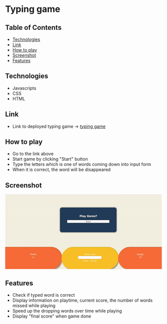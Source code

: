 ﻿# Typing game

## Table of Contents

- [Technologies](#Technologies)
- [Link](#Link)
- [How to play](#How_to_play)
- [Screenshot](#screenshot)
- [Features](#Features)

## Technologies

- Javascripts
- CSS
- HTML

## Link

- Link to deployed typing game -> [typing game](https://typinggame-sunhee.netlify.app)

## How to play

- Go to the link above
- Start game by clicking "Start" button
- Type the letters which is one of words coming down into input form
- When it is correct, the word will be disappeared

## Screenshot

![](typing_game.gif)

## Features

- Check if typed word is correct
- Display information on playtime, current score, the number of words missed while playing
- Speed up the dropping words over time while playing
- Display "final score" when game done
